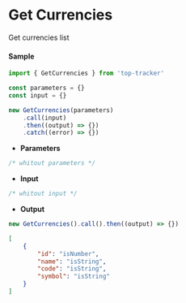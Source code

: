 # Get Currencies

Get currencies list

#### Sample

```js
import { GetCurrencies } from 'top-tracker'

const parameters = {}
const input = {}

new GetCurrencies(parameters)
    .call(input)
    .then((output) => {})
    .catch((error) => {})
```

-   **Parameters**

```js
/* whitout parameters */
```

-   **Input**

```js
/* whitout input */
```

-   **Output**

```js
new GetCurrencies().call().then((output) => {})
```

```json
[
    {
        "id": "isNumber",
        "name": "isString",
        "code": "isString",
        "symbol": "isString"
    }
]
```

